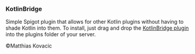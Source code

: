 ### KotlinBridge

Simple Spigot plugin that allows for other Kotlin plugins 
without having to shade Kotlin into them. To install, just
drag and drop the [KotlinBridge plugin](https://github.com/PolyRocketMatt/KotlinBridge/releases/tag/1.0) into the plugins folder
of your server.

©Matthias Kovacic